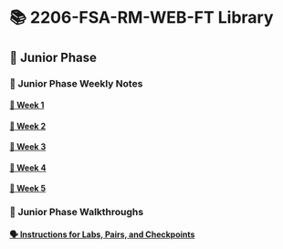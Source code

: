 # 📚 2206-FSA-RM-WEB-FT Library


## 🐣 Junior Phase


### 📓 Junior Phase Weekly Notes

#### [📅 Week 1](./Week%201/week1.md)

#### [📅 Week 2](./Week%202/week2.md)

#### [📅 Week 3](./Week%203/week3.md)

#### [📅 Week 4](./Week%204/week4.md)

#### [📅 Week 5](./Week%205/week-5.md)
<!-- 
#### [📅 Week 6](WEEK6.md)

#### [📅 Week 7](WEEK7.md) -->


### 📓 Junior Phase Walkthroughs

#### [🗣 Instructions for Labs, Pairs, and Checkpoints ](./Walkthroughs/walkthrough-directory.md)